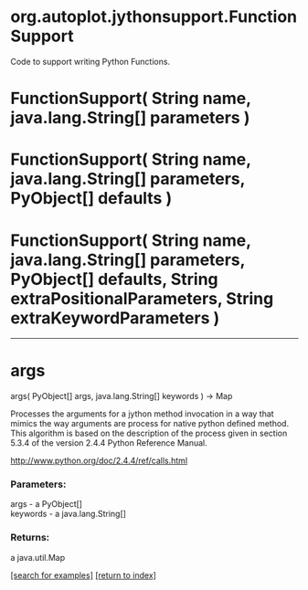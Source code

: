 # org.autoplot.jythonsupport.FunctionSupport

Code to support writing Python Functions.

# FunctionSupport( String name, java.lang.String[] parameters )


# FunctionSupport( String name, java.lang.String[] parameters, PyObject[] defaults )


# FunctionSupport( String name, java.lang.String[] parameters, PyObject[] defaults, String extraPositionalParameters, String extraKeywordParameters )


***
<a name="args"></a>
# args
args( PyObject[] args, java.lang.String[] keywords ) &rarr; Map

Processes the arguments for a jython method invocation in a way that
 mimics the way arguments are process for native python defined method.
 This algorithm is based on the description of the process given in
 section 5.3.4 of the version 2.4.4 Python Reference Manual.

 http://www.python.org/doc/2.4.4/ref/calls.html

### Parameters:
args - a PyObject[]
<br>keywords - a java.lang.String[]

### Returns:
a java.util.Map


<a href="https://github.com/autoplot/dev/search?q=args&unscoped_q=args">[search for examples]</a>
<a href="https://github.com/autoplot/documentation/blob/master/javadoc/index-all.md">[return to index]</a>

